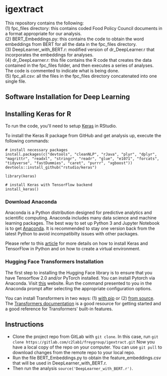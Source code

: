 # igextract
This repository contains the following:\
(1) fpc_files directory: this contains coded Food Policy Council documents in a format appropriate for our analysis.\
(2) BERT_Embeddings.py: this contains the code to obtain the word embeddings from BERT for all the data in the fpc_files directory. \
(3) DeepLearner_with_BERT.r: modified version of dr_DeepLearner.r that incorporates the embeddings for analyses. \
(4) dr_DeepLearner.r: this file contains the R code that creates the data contained in the fpc_files folder, and then
	executes a series of analyses. The code is commented to indicate what is being done. \
(5) fpc_all.csv: all the files in the fpc_files directory concatenated into one single file.


## Software Installation for Deep Learning
## Installing Keras for R
To run the code, you'll need to setup [Keras](https://keras.rstudio.com/) in RStudio. 

To install the Keras R package from GitHub and get analysis up, execute the following commands:
```
# install necessary packages
install.packages(c("devtools", "cleanNLP", "rJava", "plyr", "dplyr", "magrittr", "readxl", "stringr", "readr", "glue", "e1071", "forcats", "tidyverse", "fastDummies", "caret", "purrr", "xgboost"))
devtools::install_github("rstudio/keras")

library(keras)

# install Keras with TensorFlow backend 
install_keras()
```

### Download Anaconda
Anaconda is a Python distribution designed for predictive analytics and scientific computing. Anaconda includes many data science and machine learning packages. The best way to set up Python 3 and Jupyter Notebook is to get [Anaconda](https://www.anaconda.com/download/). It is recommended to stay one version back from the latest Python to avoid incompatibilty issues with other packages. 

Please refer to this [article](https://medium.com/@margaretmz/anaconda-jupyter-notebook-tensorflow-and-keras-b91f381405f8) for more details on how to install Keras and TensorFlow in Python and on how to create a virtual environment. 

### Hugging Face Transformers Installation
The first step to installing the Hugging Face library is to ensure that you have Tensorflow 2.0 and/or PyTorch installed. You can install Pytorch via Anaconda. 
Visit [this](https://pytorch.org/get-started/locally/#mac-anaconda) website. Run the command presented to you in the Anaconda prompt after selecting the appropriate configuration options. 

You can install Transformers in two ways: (1) [with pip](https://huggingface.co/transformers/installation.html#installation-with-pip) or (2) [from source](https://huggingface.co/transformers/installation.html#installing-from-source). The [Transformers documentation](https://huggingface.co/transformers/) is a good resource for getting started and a good reference for Transformers' built-in features.

## Instructions
* Clone the project repo from GitLab with ```git clone```. In this case, run 
```git clone https://gitlab.com/c2lab1/freygroup/igextract.git```
Now you have a local copy of the repo on your computer. You can use ```git pull``` to download changes from the remote repo to your local repo.
* Run the file BERT_Embeddings.py to obtain the feature_embeddings.csv that will be used in DeepLearner_with_BERT.r.
* Then run the analysis ```source('DeepLearner_with_BERT.r')```.